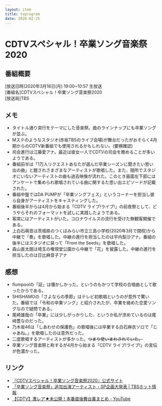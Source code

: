 ```yaml
---
layout: item
title: tvprogram
date: 2020-02-25
---
```


# CDTVスペシャル！卒業ソング音楽祭2020

## 番組概要
[放送日時]2020年3月16日(月) 19:00~10:57 生放送<br>
[番組名]CDTVスペシャル！卒業ソング音楽祭2020<br>
[放送局]TBS<br>

## メモ
- タイトル通り突行をテーマにした音楽祭。曲のラインナップにも卒業ソングが並ぶ。
- Mステのようなスタジオ(赤坂TBSのライブ会場)が舞台だったがおそらく4月期からのCDTV新番組でも使用されるかもしれない。(要検確認)
- 司会進行は江藤愛アナ。最近は彼女一人でCDTVの司会を務めることが多いようである。
- 番組前半は「1万人リクエストあなたが選んだ卒業シーズンに聞きたい思い出の曲」と題されさまざまなアーティストが歌唱した。また、随所でスタジオにいないアーティストの曲も過去映像が流れた。このとき画面左下部にはアンケートで集められ歌唱されている曲に関するた思い出エピソードが記載された。
- 番組中盤ではDA PUMPが「卒業ソングフェス」というコーナーを担当し彼ら自身がアーティストをキャスティングした。
- 番組後半からは4月から始まる「CDTV ライブ!ライブ!」の前夜祭として、どうやらそれのフォーマットを試しに実践したようである。
- 客席にはアーティストがいた。コロナウイルスの流行を受けた無観客開催である。
- 上白石萌音は茨城県のつくばみらい市立三島小学校(2020年3月で閉校)から中継で「奏」を歌唱した。中継の進行を担当したのは宇内梨沙アナ。番組の後半にはスタジオに戻って「From the Seeds」を歌唱した。
- 森山直太朗は埼玉の権現堂公園から中継で「花」を披露した。中継の進行を担当したのは日比麻音子アナ

## 感想
- flumpoolの「証」は懐かしかった。というのもかつて学校の合唱曲として歌ったからである。
- SHISHAMOの「さよならの季節」はテレビ初歌唱というのが意外で驚いた。番組では「令和の卒業ソング」と紹介されたが、卒業を絡めた恋愛ソングなので疑問である。
- 尾崎雄哉の「卒業」には少しがっかりした、というか私が求めているのは尾﨑豊なのだった。
- 乃木坂46は「しあわせの保護色」の歌唱後には卒業する白石麻衣ソロで「じゃあね。」を歌唱したのは意外だった。
- 二度歌唱するアーティストが多かった。~~つまり使いまわされていた。~~ 
- 卒業ソング音楽祭と称するが4月から始まる「CDTV ライブ!ライブ!」の宣伝が色濃かった。

## リンク
- [『CDTVスペシャル！卒業ソング音楽祭2020』公式サイト](http://www.tbs.co.jp/cdtv/sp_spring2020/)
- [「卒業ソング音楽祭」追加出演アーティスト・SP企画大発表 | TBSホット情報](https://www.tbs.co.jp/hot-jyouhou/202003161100.html)
- [【CDTV】激レア★未公開！本番直後舞台裏まとめ - YouTube](https://www.youtube.com/watch?v=CxS9aiP87Tc)